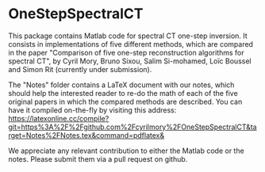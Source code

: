 # OneStepSpectralCT
This package contains Matlab code for spectral CT one-step inversion. 
It consists in implementations of five different methods, which are compared
in the paper "Comparison of five one-step reconstruction algorithms for spectral CT",
by Cyril Mory, Bruno Sixou, Salim Si-mohamed, Loïc Boussel and Simon Rit (currently under submission).

The "Notes" folder contains a LaTeX document with our notes, which should help the 
interested reader to re-do the math of each of the five original papers in which the compared
methods are described. You can have it compiled on-the-fly by visiting this address:
https://latexonline.cc/compile?git=https%3A%2F%2Fgithub.com%2Fcyrilmory%2FOneStepSpectralCT&target=Notes%2FNotes.tex&command=pdflatex&

We appreciate any relevant contribution to either the Matlab code or the notes. Please
submit them via a pull request on github. 
